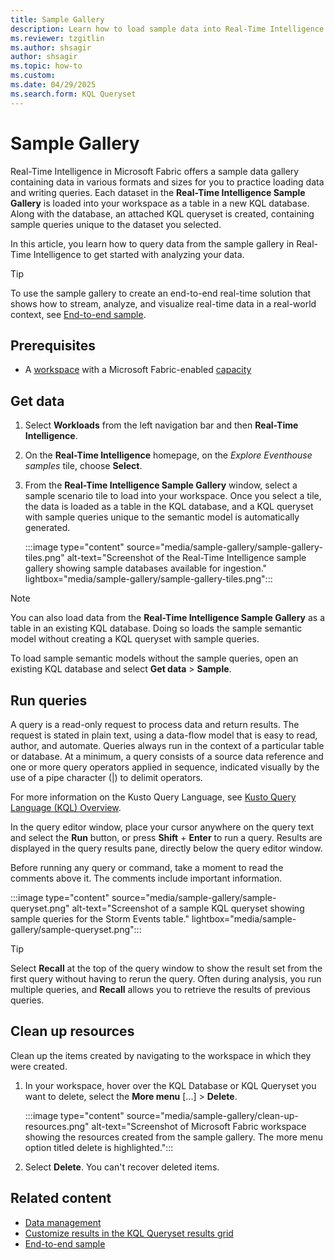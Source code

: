 ```yaml
---
title: Sample Gallery
description: Learn how to load sample data into Real-Time Intelligence and explore it using sample queries in a KQL queryset.
ms.reviewer: tzgitlin
ms.author: shsagir
author: shsagir
ms.topic: how-to
ms.custom:
ms.date: 04/29/2025
ms.search.form: KQL Queryset
---
```


# Sample Gallery

Real-Time Intelligence in Microsoft Fabric offers a sample data gallery containing data in various formats and sizes for you to practice loading data and writing queries. Each dataset in the **Real-Time Intelligence Sample Gallery** is loaded into your workspace as a table in a new KQL database. Along with the database, an attached KQL queryset is created, containing sample queries unique to the dataset you selected.

In this article, you learn how to query data from the sample gallery in Real-Time Intelligence to get started with analyzing your data.

> [!TIP] 
> To use the sample gallery to create an end-to-end real-time solution that shows how to stream, analyze, and visualize real-time data in a real-world context, see [End-to-end sample](sample-end-to-end.md).

## Prerequisites

* A [workspace](../fundamentals/create-workspaces.md) with a Microsoft Fabric-enabled [capacity](../enterprise/licenses.md#capacity)

## Get data

1. Select **Workloads** from the left navigation bar and then **Real-Time Intelligence**.
1. On the **Real-Time Intelligence** homepage, on the *Explore Eventhouse samples* tile, choose **Select**.
1. From the **Real-Time Intelligence Sample Gallery** window, select a sample scenario tile to load into your workspace. Once you select a tile, the data is loaded as a table in the KQL database, and a KQL queryset with sample queries unique to the semantic model is automatically generated.

    :::image type="content" source="media/sample-gallery/sample-gallery-tiles.png" alt-text="Screenshot of the Real-Time Intelligence sample gallery showing sample databases available for ingestion."  lightbox="media/sample-gallery/sample-gallery-tiles.png":::

> [!NOTE]
> You can also load data from the **Real-Time Intelligence Sample Gallery** as a table in an existing KQL database. Doing so loads the sample semantic model without creating a KQL queryset with sample queries.
>
> To load sample semantic models without the sample queries, open an existing KQL database and select **Get data** > **Sample**.

## Run queries

A query is a read-only request to process data and return results. The request is stated in plain text, using a data-flow model that is easy to read, author, and automate. Queries always run in the context of a particular table or database. At a minimum, a query consists of a source data reference and one or more query operators applied in sequence, indicated visually by the use of a pipe character (|) to delimit operators.

For more information on the Kusto Query Language, see [Kusto Query Language (KQL) Overview](/azure/data-explorer/kusto/query/index?context=/fabric/context/context).

In the query editor window, place your cursor anywhere on the query text and select the **Run** button, or press **Shift** + **Enter** to run a query. Results are displayed in the query results pane, directly below the query editor window.

Before running any query or command, take a moment to read the comments above it. The comments include important information.

:::image type="content" source="media/sample-gallery/sample-queryset.png" alt-text="Screenshot of a sample KQL queryset showing sample queries for the Storm Events table." lightbox="media/sample-gallery/sample-queryset.png":::

> [!TIP]
> Select **Recall** at the top of the query window to show the result set from the first query without having to rerun the query. Often during analysis, you run multiple queries, and **Recall** allows you to retrieve the results of previous queries.

## Clean up resources

Clean up the items created by navigating to the workspace in which they were created.

1. In your workspace, hover over the KQL Database or KQL Queryset you want to delete, select the **More menu** [...] > **Delete**.

    :::image type="content" source="media/sample-gallery/clean-up-resources.png" alt-text="Screenshot of Microsoft Fabric workspace showing the resources created from the sample gallery. The more menu option titled delete is highlighted.":::

1. Select **Delete**. You can't recover deleted items.

## Related content

* [Data management](data-management.md)
* [Customize results in the KQL Queryset results grid](customize-results.md)
* [End-to-end sample](sample-end-to-end.md)

